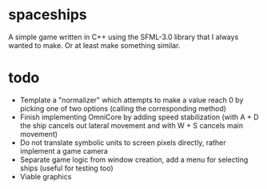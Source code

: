 # spaceships
A simple game written in C++ using the SFML-3.0 library that I always wanted to make. Or at least make something similar. 
# todo
- Template a "normalizer" which attempts to make a value reach 0 by picking one of two options (calling the corresponding method)
- Finish implementing OmniCore by adding speed stabilization (with A + D the ship cancels out lateral movement and with W + S cancels main movement)
- Do not translate symbolic units to screen pixels directly, rather implement a game camera
- Separate game logic from window creation, add a menu for selecting ships (useful for testing too)
- Viable graphics
